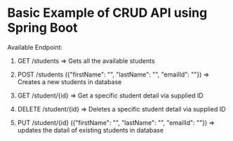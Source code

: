 # Basic Example of CRUD API using Spring Boot

Available Endpoint:  
1. GET  /students   => Gets all the available students

2. POST /students ({"firstName": "", "lastName": "", "emailId": ""}) 
   => Creates a new students in database

3. GET  /student/{id}  => Get a specific student detail via supplied ID

4. DELETE /student/{id} => Deletes  a specific student detail via supplied ID

5. PUT /student/{id} ({"firstName": "", "lastName": "", "emailId": ""}) 
   => updates the datail of existing students in database
